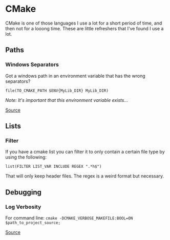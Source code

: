 # CMake

CMake is one of those languages I use a lot for a short period of time, and then not for a looong time. These are little refreshers that I've found I use a lot. 

## Paths

### Windows Separators

Got a windows path in an environment variable that has the wrong separators?

`file(TO_CMAKE_PATH $ENV{MyLib_DIR} MyLib_DIR)`

_Note: It's important that this environment variable exists..._

[Source](https://stackoverflow.com/questions/28070810/cmake-generate-error-on-windows-as-it-uses-as-escape-seq)

## Lists

### Filter 

If you have a cmake list you can filter it to only contain a certain file type by using the following:

`list(FILTER LIST_VAR INCLUDE REGEX ".*h$")`

That will only keep header files. The regex is a weird format but necessary.

## Debugging 

### Log Verbosity

For command line:
`cmake -DCMAKE_VERBOSE_MAKEFILE:BOOL=ON $path_to_project_source;`

[Source](https://bytefreaks.net/programming-2/make-building-with-cmake-verbose)
